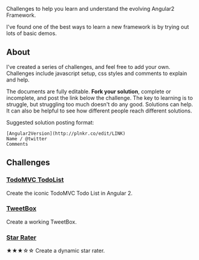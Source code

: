 Challenges to help you learn and understand the evolving Angular2 Framework.

I've found one of the best ways to learn a new framework is by trying out lots of basic demos. 

## About
I've created a series of challenges, and feel free to add your own. Challenges include javascript setup, css styles and comments to explain and help.

The documents are fully editable. **Fork your solution**, complete or incomplete, and post the link below the challenge. The key to learning is to struggle, but struggling too much doesn't do any good. Solutions can help. It can also be helpful to see how different people reach different solutions.

Suggested solution posting format:
```
[Angular2Version](http://plnkr.co/edit/LINK)
Name / @twitter
Comments
```

## Challenges

### [TodoMVC TodoList](https://github.com/ShMcK/ng2Challenges/wiki/TodoMVC)
Create the iconic TodoMVC Todo List in Angular 2.

### [TweetBox](https://github.com/ShMcK/ng2Challenges/wiki/TweetBox)
Create a working TweetBox.

### [Star Rater](https://github.com/ShMcK/ng2Challenges/wiki/Star-Rater)
★★★☆☆
Create a dynamic star rater.
